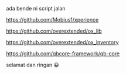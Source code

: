 ada bende ni script jalan

https://github.com/Mobius1/xperience

https://github.com/overextended/ox_lib

https://github.com/overextended/ox_inventory

https://github.com/qbcore-framework/qb-core

selamat dan ringan 😀